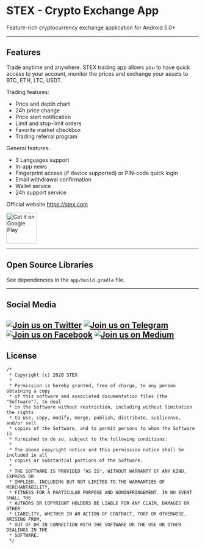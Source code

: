 # STEX - Crypto Exchange App #

Feature-rich cryptocurrency exchange application for Android 5.0+

---

## Features ##

Trade anytime and anywhere. STEX trading app allows you to have quick access to your account, monitor the prices and exchange your assets to BTC, ETH, LTC, USDT.

Trading features:
* Price and depth chart
* 24h price change
* Price alert notification
* Limit and stop-limit orders
* Favorite market checkbox
* Trading referral program

General features:
* 3 Languages support
* In-app news
* Fingerprint access (if device supported) or PIN-code quick login
* Email withdrawal confirmation
* Wallet service
* 24h support service

Official website https://stex.com

[<img src="https://play.google.com/intl/en_us/badges/images/generic/en_badge_web_generic.png" alt="Get it on Google Play" height="80">](https://play.google.com/store/apps/details?id=com.stocksexchange.android)

---

## Open Source Libraries ##

See dependencies in the `app/build.gradle` file.

---

## Social Media ##

[![Join us on Twitter](https://farm2.staticflickr.com/1826/42359272565_eb491ee388_t.jpg)](https://twitter.com/stexExchangeR)
[![Join us on Telegram](https://farm2.staticflickr.com/1769/42359272415_69ce630e85_t.jpg)](https://t.co/mZKBF2bNPN)
[![Join us on Facebook](https://farm1.staticflickr.com/833/42359272295_15c0c61366_t.jpg)](https://www.facebook.com/stocks.exchanger)
[![Join us on Medium](https://email-view.s3-eu-west-1.amazonaws.com/group_medium.png)](https://medium.com/@stex)
---

## License ##


    /*
     * Copyright (c) 2020 STEX
     *
     * Permission is hereby granted, free of charge, to any person obtaining a copy
     * of this software and associated documentation files (the "Software"), to deal
     * in the Software without restriction, including without limitation the rights
     * to use, copy, modify, merge, publish, distribute, sublicense, and/or sell
     * copies of the Software, and to permit persons to whom the Software is
     * furnished to do so, subject to the following conditions:
     *
     * The above copyright notice and this permission notice shall be included in all
     * copies or substantial portions of the Software.
     *
     * THE SOFTWARE IS PROVIDED "AS IS", WITHOUT WARRANTY OF ANY KIND, EXPRESS OR
     * IMPLIED, INCLUDING BUT NOT LIMITED TO THE WARRANTIES OF MERCHANTABILITY,
     * FITNESS FOR A PARTICULAR PURPOSE AND NONINFRINGEMENT. IN NO EVENT SHALL THE
     * AUTHORS OR COPYRIGHT HOLDERS BE LIABLE FOR ANY CLAIM, DAMAGES OR OTHER
     * LIABILITY, WHETHER IN AN ACTION OF CONTRACT, TORT OR OTHERWISE, ARISING FROM,
     * OUT OF OR IN CONNECTION WITH THE SOFTWARE OR THE USE OR OTHER DEALINGS IN THE
     * SOFTWARE.
     */
